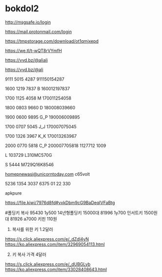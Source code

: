 # bokdol2


http://msgsafe.io/login

https://mail.protonmail.com/login



https://tmpstorage.com/download/ot1qmjxepd


https://we.tl/t-wQT8rVYmfH







https://vvd.bz/@aliali

https://vvd.bz/@ali


9111 5015 4287
911150154287

1600 1219 7837
B
160012197837

1700 1125 4058
M
170011254058

1800 0803 9660
D
180008039660

1900 0600 9895
G_P
190006009895

1700 0707 5045
J_J
170007075045

1700 1326 3967
K_K
170013263967

2000 0770 5818
C_P
200007705818
1127712
1009

L
103729
L310MC570G

S
5444
M729Q16K8546



homepnewasi@unicorntoday.com
c65volt

5236 1354 3037 6375
01 22 330







apkpure

https://file.kiwi/7976d8fd#vxkDbm9cG9BaDeqIVFaBtg





#폴딩키 복사
95430 1y500 14년형폴딩키 15000대
81996 1y700 인서트키 1500원대
81926 a7000 키핀 110원


1. 복사를 위한 키 1.2달러

https://s.click.aliexpress.com/e/_dZdl4yN
https://ko.aliexpress.com/item/32969054113.html

2. 키 복사 가격 4달러

https://s.click.aliexpress.com/e/_dUBGLvb
https://ko.aliexpress.com/item/33028408643.html
